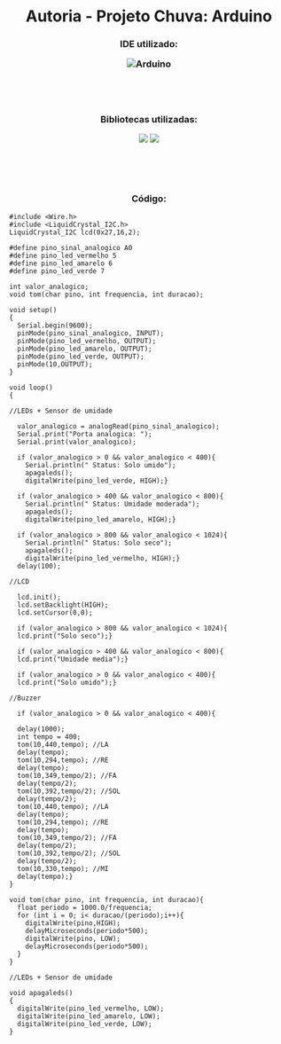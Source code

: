 <div align="center">
  <h1> Autoria - Projeto Chuva: Arduino </h1>
  <h3> IDE utilizado: </p>
  <img alt="Arduino" src="https://img.shields.io/badge/Arduino-22272e?style=for-the-badge&logo=Arduino&logoColor=00979D"/>

<br><br>

<h3> Bibliotecas utilizadas: </h3>
<img src="https://www.ardu-badge.com/badge/LiquidCrystal%20I2C.svg"/>
<img src="https://www.ardu-badge.com/badge/Wire.svg"/><br><br>

<br><br>

<h3> Código: </h3>
</div>

```
#include <Wire.h>
#include <LiquidCrystal_I2C.h>
LiquidCrystal_I2C lcd(0x27,16,2);

#define pino_sinal_analogico A0
#define pino_led_vermelho 5
#define pino_led_amarelo 6
#define pino_led_verde 7

int valor_analogico;
void tom(char pino, int frequencia, int duracao);

void setup()
{
  Serial.begin(9600);
  pinMode(pino_sinal_analogico, INPUT);
  pinMode(pino_led_vermelho, OUTPUT);
  pinMode(pino_led_amarelo, OUTPUT);
  pinMode(pino_led_verde, OUTPUT);
  pinMode(10,OUTPUT);
}
 
void loop()
{ 
  
//LEDs + Sensor de umidade

  valor_analogico = analogRead(pino_sinal_analogico);
  Serial.print("Porta analogica: ");
  Serial.print(valor_analogico);
 
  if (valor_analogico > 0 && valor_analogico < 400){
    Serial.println(" Status: Solo umido");
    apagaleds();
    digitalWrite(pino_led_verde, HIGH);}
 
  if (valor_analogico > 400 && valor_analogico < 800){
    Serial.println(" Status: Umidade moderada");
    apagaleds();
    digitalWrite(pino_led_amarelo, HIGH);}
 
  if (valor_analogico > 800 && valor_analogico < 1024){
    Serial.println(" Status: Solo seco");
    apagaleds();
    digitalWrite(pino_led_vermelho, HIGH);}
  delay(100);
  
//LCD

  lcd.init();
  lcd.setBacklight(HIGH);
  lcd.setCursor(0,0);

  if (valor_analogico > 800 && valor_analogico < 1024){
  lcd.print("Solo seco");}

  if (valor_analogico > 400 && valor_analogico < 800){
  lcd.print("Umidade media");}

  if (valor_analogico > 0 && valor_analogico < 400){
  lcd.print("Solo umido");}
  
//Buzzer

  if (valor_analogico > 0 && valor_analogico < 400){
 
  delay(1000);
  int tempo = 400;
  tom(10,440,tempo); //LA
  delay(tempo);
  tom(10,294,tempo); //RE
  delay(tempo);
  tom(10,349,tempo/2); //FA
  delay(tempo/2);
  tom(10,392,tempo/2); //SOL
  delay(tempo/2);
  tom(10,440,tempo); //LA
  delay(tempo);
  tom(10,294,tempo); //RE
  delay(tempo);
  tom(10,349,tempo/2); //FA
  delay(tempo/2);
  tom(10,392,tempo/2); //SOL
  delay(tempo/2);
  tom(10,330,tempo); //MI
  delay(tempo);}
}

void tom(char pino, int frequencia, int duracao){
  float periodo = 1000.0/frequencia;
  for (int i = 0; i< duracao/(periodo);i++){
    digitalWrite(pino,HIGH);
    delayMicroseconds(periodo*500);
    digitalWrite(pino, LOW);
    delayMicroseconds(periodo*500);
  }
}

//LEDs + Sensor de umidade

void apagaleds()
{
  digitalWrite(pino_led_vermelho, LOW);
  digitalWrite(pino_led_amarelo, LOW);
  digitalWrite(pino_led_verde, LOW);
}
``` 
</div>
